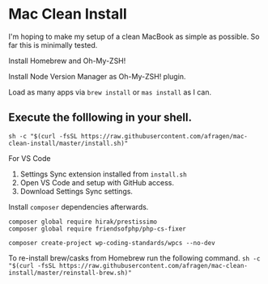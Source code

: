 # Mac Clean Install

I'm hoping to make my setup of a clean MacBook as simple as possible. So far this is minimally tested.

Install Homebrew and Oh-My-ZSH!

Install Node Version Manager as Oh-My-ZSH! plugin.

Load as many apps via `brew install` or `mas install` as I can.

## Execute the folllowing in your shell.
`sh -c "$(curl -fsSL https://raw.githubusercontent.com/afragen/mac-clean-install/master/install.sh)"`

For VS Code
  1. Settings Sync extension installed from `install.sh`
  2. Open VS Code and setup with GitHub access.
  3. Download Settings Sync settings.

Install `composer` dependencies afterwards.

    composer global require hirak/prestissimo
    composer global require friendsofphp/php-cs-fixer

    composer create-project wp-coding-standards/wpcs --no-dev

To re-install brew/casks from Homebrew run the following command.
`sh -c "$(curl -fsSL https://raw.githubusercontent.com/afragen/mac-clean-install/master/reinstall-brew.sh)"`
